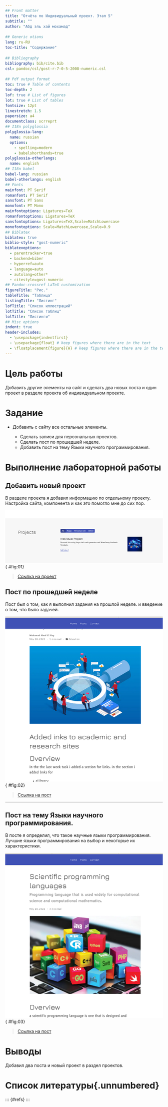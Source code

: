 ```yaml
---
## Front matter
title: "Отчёта по Индивидуальный проект. Этап 5"
subtitle: ""
author: "Абд эль хай мохамад"

## Generic otions
lang: ru-RU
toc-title: "Содержание"

## Bibliography
bibliography: bib/cite.bib
csl: pandoc/csl/gost-r-7-0-5-2008-numeric.csl

## Pdf output format
toc: true # Table of contents
toc-depth: 2
lof: true # List of figures
lot: true # List of tables
fontsize: 12pt
linestretch: 1.5
papersize: a4
documentclass: scrreprt
## I18n polyglossia
polyglossia-lang:
  name: russian
  options:
	- spelling=modern
	- babelshorthands=true
polyglossia-otherlangs:
  name: english
## I18n babel
babel-lang: russian
babel-otherlangs: english
## Fonts
mainfont: PT Serif
romanfont: PT Serif
sansfont: PT Sans
monofont: PT Mono
mainfontoptions: Ligatures=TeX
romanfontoptions: Ligatures=TeX
sansfontoptions: Ligatures=TeX,Scale=MatchLowercase
monofontoptions: Scale=MatchLowercase,Scale=0.9
## Biblatex
biblatex: true
biblio-style: "gost-numeric"
biblatexoptions:
  - parentracker=true
  - backend=biber
  - hyperref=auto
  - language=auto
  - autolang=other*
  - citestyle=gost-numeric
## Pandoc-crossref LaTeX customization
figureTitle: "Рис."
tableTitle: "Таблица"
listingTitle: "Листинг"
lofTitle: "Список иллюстраций"
lotTitle: "Список таблиц"
lolTitle: "Листинги"
## Misc options
indent: true
header-includes:
  - \usepackage{indentfirst}
  - \usepackage{float} # keep figures where there are in the text
  - \floatplacement{figure}{H} # keep figures where there are in the text
---
```


# Цель работы

Добавить другие элементы на сайт и сделать два новых поста и один проект в разделе проекта об индивидуальном проекте.

# Задание

- Добавить с сайту все остальные элементы.

    - Сделать записи для персональных проектов.
    - Сделать пост по прошедшей неделе.
    - Добавить пост на тему Языки научного программирования.


# Выполнение лабораторной работы
## Добавить новый проект
В разделе проекта я добавил информацию по отдельному проекту. Настройка сайта, компонента и как это помогло мне до сих пор.

![project](image/project.png){ #fig:01}

> [Ссылка на проект ](https://maabedelhay.github.io/project/project-1/)

## Пост по прошедшей неделе

Пост был о том, как я выполнил задания на прошлой неделе. и введение о том, что было задачей.

![post 1](image/post1.png){ #fig:02}

> [Ссылка на пост ](https://maabedelhay.github.io/post/step5/)

***

## Пост на тему Языки научного программирования.

В посте я определил, что такое научные языки программирования. Лучшие языки программирования на выбор и некоторые их характеристики.

![post 2](image/post2.png){ #fig:03}

> [Ссылка на пост ](https://maabedelhay.github.io/post/scientific/)


# Выводы
Добавил два поста и новый проект в раздел проектов.

# Список литературы{.unnumbered}

::: {#refs}
:::
